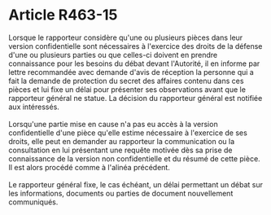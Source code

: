 # Article R463-15

Lorsque le rapporteur considère qu'une ou plusieurs pièces dans leur version  confidentielle sont nécessaires à l'exercice des droits de la défense d'une ou  plusieurs parties ou que celles-ci doivent en prendre connaissance pour les  besoins du débat devant l'Autorité, il en informe par lettre recommandée avec  demande d'avis de réception la personne qui a fait la demande de protection du  secret des affaires contenu dans ces pièces et lui fixe un délai pour présenter  ses observations avant que le rapporteur général ne statue. La décision du  rapporteur général est notifiée aux intéressés.<br/><br/>Lorsqu'une  partie mise en cause n'a pas eu accès à la version confidentielle d'une pièce  qu'elle estime nécessaire à l'exercice de ses droits, elle peut en demander au  rapporteur la communication ou la consultation en lui présentant une requête  motivée dès sa prise de connaissance de la version non confidentielle et du  résumé de cette pièce. Il est alors procédé comme à l'alinéa précédent.<br/><br/>Le rapporteur général fixe, le cas échéant, un délai permettant un  débat sur les informations, documents ou parties de document nouvellement  communiqués.